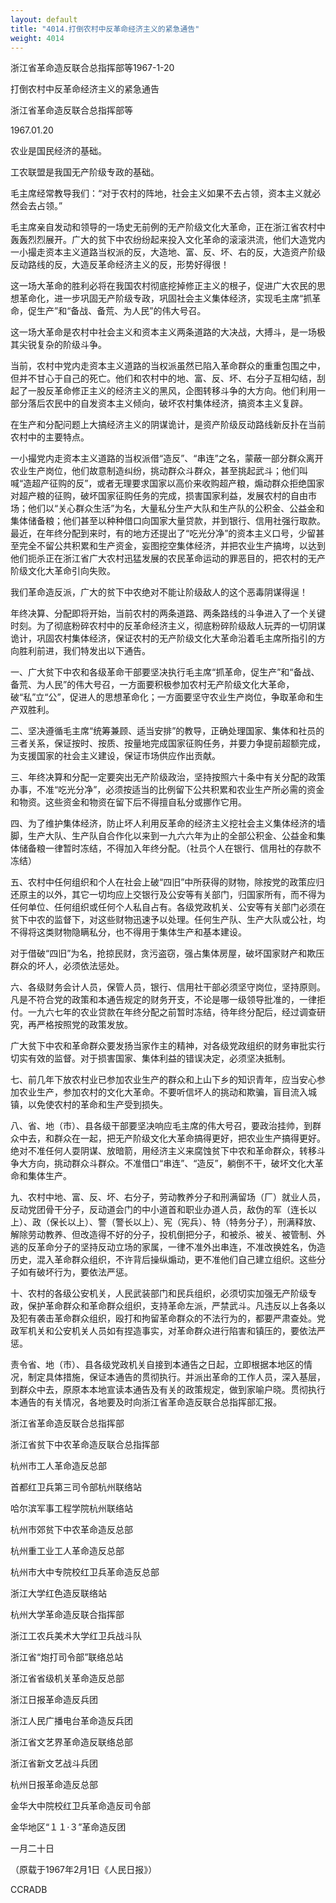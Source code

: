 ```yaml
---
layout: default
title: "4014.打倒农村中反革命经济主义的紧急通告"
weight: 4014
---
```


浙江省革命造反联合总指挥部等1967-1-20

打倒农村中反革命经济主义的紧急通告

浙江省革命造反联合总指挥部等

1967.01.20

农业是国民经济的基础。

工农联盟是我国无产阶级专政的基础。

毛主席经常教导我们：“对于农村的阵地，社会主义如果不去占领，资本主义就必然会去占领。”

毛主席亲自发动和领导的一场史无前例的无产阶级文化大革命，正在浙江省农村中轰轰烈烈展开。广大的贫下中农纷纷起来投入文化革命的滚滚洪流，他们大造党内一小撮走资本主义道路当权派的反，大造地、富、反、坏、右的反，大造资产阶级反动路线的反，大造反革命经济主义的反，形势好得很！

这一场大革命的胜利必将在我国农村彻底挖掉修正主义的根子，促进广大农民的思想革命化，进一步巩固无产阶级专政，巩固社会主义集体经济，实现毛主席“抓革命，促生产”和“备战、备荒、为人民”的伟大号召。

这一场大革命是农村中社会主义和资本主义两条道路的大决战，大搏斗，是一场极其尖锐复杂的阶级斗争。

当前，农村中党内走资本主义道路的当权派虽然已陷入革命群众的重重包围之中，但并不甘心于自己的死亡。他们和农村中的地、富、反、坏、右分子互相勾结，刮起了一股反革命修正主义的经济主义的黑风，企图转移斗争的大方向。他们利用一部分落后农民中的自发资本主义倾向，破坏农村集体经济，搞资本主义复辟。

在生产和分配问题上大搞经济主义的阴谋诡计，是资产阶级反动路线新反扑在当前农村中的主要特点。

一小撮党内走资本主义道路的当权派借“造反”、“串连”之名，蒙蔽一部分群众离开农业生产岗位，他们故意制造纠纷，挑动群众斗群众，甚至挑起武斗；他们叫喊“造超产征购的反”，或者无理要求国家以高价来收购超产粮，煽动群众拒绝国家对超产粮的征购，破坏国家征购任务的完成，损害国家利益，发展农村的自由市场；他们以“关心群众生活”为名，大量私分生产大队和生产队的公积金、公益金和集体储备粮；他们甚至以种种借口向国家大量贷款，并到银行、信用社强行取款。最近，在年终分配到来时，有的地方还提出了“吃光分净”的资本主义口号，少留甚至完全不留公共积累和生产资金，妄图挖空集体经济，并把农业生产搞垮，以达到他们扼杀正在浙江省广大农村迅猛发展的农民革命运动的罪恶目的，把农村的无产阶级文化大革命引向失败。

我们革命造反派，广大的贫下中农绝对不能让阶级敌人的这个恶毒阴谋得逞！

年终决算、分配即将开始，当前农村的两条道路、两条路线的斗争进入了一个关键时刻。为了彻底粉碎农村中的反革命经济主义，彻底粉碎阶级敌人玩弄的一切阴谋诡计，巩固农村集体经济，保证农村的无产阶级文化大革命沿着毛主席所指引的方向胜利前进，我们特发出以下通告。

一、广大贫下中农和各级革命干部要坚决执行毛主席“抓革命，促生产”和“备战、备荒、为人民”的伟大号召，一方面要积极参加农村无产阶级文化大革命，破“私”立“公”，促进人的思想革命化；一方面要坚守农业生产岗位，争取革命和生产双胜利。

二、坚决遵循毛主席“统筹兼顾、适当安排”的教导，正确处理国家、集体和社员的三者关系，保证按时、按质、按量地完成国家征购任务，并要力争提前超额完成，为支援国家的社会主义建设，保证市场供应作出贡献。

三、年终决算和分配一定要突出无产阶级政治，坚持按照六十条中有关分配的政策办事，不准“吃光分净”，必须按适当的比例留下公共积累和农业生产所必需的资金和物资。这些资金和物资在留下后不得擅自私分或挪作它用。

四、为了维护集体经济，防止坏人利用反革命的经济主义挖社会主义集体经济的墙脚，生产大队、生产队自合作化以来到一九六六年为止的全部公积金、公益金和集体储备粮一律暂时冻结，不得加入年终分配。（社员个人在银行、信用社的存款不冻结）

五、农村中任何组织和个人在社会上破“四旧”中所获得的财物，除按党的政策应归还原主的以外，其它一切均应上交银行及公安等有关部门，归国家所有，而不得为任何单位、任何组织或任何个人私自占有。各级党政机关、公安等有关部门必须在贫下中农的监督下，对这些财物迅速予以处理。任何生产队、生产大队或公社，均不得将这类财物隐瞒私分，也不得用于集体生产和基本建设。

对于借破“四旧”为名，抢掠民财，贪污盗窃，强占集体房屋，破坏国家财产和欺压群众的坏人，必须依法惩处。

六、各级财务会计人员，保管人员，银行、信用社干部必须坚守岗位，坚持原则。凡是不符合党的政策和本通告规定的财务开支，不论是哪一级领导批准的，一律拒付。一九六七年的农业贷款在年终分配之前暂时冻结，待年终分配后，经过调查研究，再严格按照党的政策发放。

广大贫下中农和革命群众要发扬当家作主的精神，对各级党政组织的财务审批实行切实有效的监督。对于损害国家、集体利益的错误决定，必须坚决抵制。

七、前几年下放农村业已参加农业生产的群众和上山下乡的知识青年，应当安心参加农业生产，参加农村的文化大革命。不要听信坏人的挑动和欺骗，盲目流入城镇，以免使农村的革命和生产受到损失。

八、省、地（市）、县各级干部要坚决响应毛主席的伟大号召，要政治挂帅，到群众中去，和群众在一起，把无产阶级文化大革命搞得更好，把农业生产搞得更好。绝对不准任何人耍阴谋、放暗箭，用经济主义来腐蚀贫下中农和革命群众，转移斗争大方向，挑动群众斗群众。不准借口“串连”、“造反”，躺倒不干，破坏文化大革命和集体生产。

九、农村中地、富、反、坏、右分子，劳动教养分子和刑满留场（厂）就业人员，反动党团骨干分子，反动道会门的中小道首和职业办道人员，敌伪的军（连长以上）、政（保长以上）、警（警长以上）、宪（宪兵）、特（特务分子），刑满释放、解除劳动教养、但改造得不好的分子，投机倒把分子，和被杀、被关、被管制、外逃的反革命分子的坚持反动立场的家属，一律不准外出串连，不准改换姓名，伪造历史，混入革命群众组织，不许背后操纵煽动，更不准他们自己建立组织。这些分子如有破坏行为，要依法严惩。

十、农村的各级公安机关，人民武装部门和民兵组织，必须切实加强无产阶级专政，保护革命群众和革命群众组织，支持革命左派，严禁武斗。凡违反以上各条以及犯有袭击革命群众组织，殴打和拘留革命群众的不法行为的，都要严肃查处。党政军机关和公安机关人员如有捏造事实，对革命群众进行陷害和镇压的，要依法严惩。

责令省、地（市）、县各级党政机关自接到本通告之日起，立即根据本地区的情况，制定具体措施，保证本通告的贯彻执行。并派出革命的工作人员，深入基层，到群众中去，原原本本地宣读本通告及有关的政策规定，做到家喻户晓。贯彻执行本通告的有关情况，各地要及时向浙江省革命造反联合总指挥部汇报。

浙江省革命造反联合总指挥部

浙江省贫下中农革命造反联合总指挥部

杭州市工人革命造反总部

首都红卫兵第三司令部杭州联络站

哈尔滨军事工程学院杭州联络站

杭州市郊贫下中农革命造反总部

杭州重工业工人革命造反总部

杭州市大中专院校红卫兵革命造反总部

浙江大学红色造反联络站

杭州大学革命造反联合指挥部

浙江工农兵美术大学红卫兵战斗队

浙江省“炮打司令部”联络总站

浙江省省级机关革命造反总部

浙江日报革命造反兵团

浙江人民广播电台革命造反兵团

浙江省文艺界革命造反联络总部

浙江省新文艺战斗兵团

杭州日报革命造反总部

金华大中院校红卫兵革命造反司令部

金华地区“１１·３”革命造反团

一月二十日

（原载于1967年2月1日《人民日报》）

CCRADB

